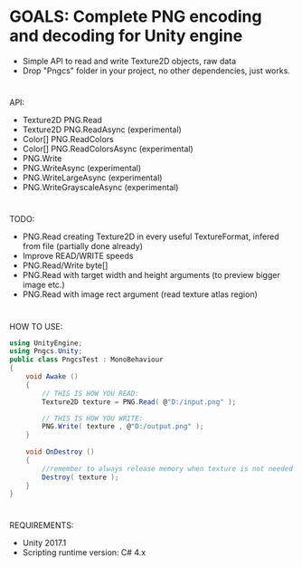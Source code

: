 # GOALS: Complete PNG encoding and decoding for Unity engine
- Simple API to read and write Texture2D objects, raw data
- Drop "Pngcs" folder in your project, no other dependencies, just works.
#
API:
- Texture2D PNG.Read
- Texture2D PNG.ReadAsync (experimental)
- Color[] PNG.ReadColors
- Color[] PNG.ReadColorsAsync (experimental)
- PNG.Write
- PNG.WriteAsync (experimental)
- PNG.WriteLargeAsync (experimental)
- PNG.WriteGrayscaleAsync (experimental)
#
TODO:
- PNG.Read creating Texture2D in every useful TextureFormat, infered from file (partially done already)
- Improve READ/WRITE speeds
- PNG.Read/Write byte[]
- PNG.Read with target width and height arguments (to preview bigger image etc.)
- PNG.Read with image rect argument (read texture atlas region)
#
HOW TO USE:
```C#
using UnityEngine;
using Pngcs.Unity;
public class PngcsTest : MonoBehaviour
{
    void Awake ()
    {
        // THIS IS HOW YOU READ:
        Texture2D texture = PNG.Read( @"D:/input.png" );

        // THIS IS HOW YOU WRITE:
        PNG.Write( texture , @"D:/output.png" );
    }
    
    void OnDestroy ()
    {
        //remember to always release memory when texture is not needed anymore:
        Destroy( texture );
    }
}
```
#
REQUIREMENTS:
- Unity 2017.1
- Scripting runtime version: C# 4.x
#

